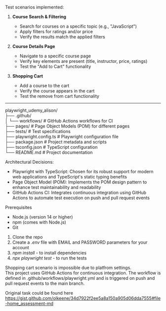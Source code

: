 Test scenarios implemented:  

1. **Course Search & Filtering**
   - Search for courses on a specific topic (e.g., "JavaScript")
   - Apply filters for ratings and/or price
   - Verify the results match the applied filters

2. **Course Details Page**
   - Navigate to a specific course page
   - Verify key elements are present (title, instructor, price, ratings)
   - Test the "Add to Cart" functionality

3. **Shopping Cart**
   - Add a course to the cart
   - Verify the course appears in the cart
   - Test the remove from cart functionality

----

playwright_udemy_alison/  
├── .github/  
│   └── workflows/        # GitHub Actions workflows for CI  
├── pages/                # Page Object Models (POM) for different pages  
├── tests/                # Test specifications  
├── playwright.config.ts  # Playwright configuration file  
├── package.json          # Project metadata and scripts  
├── tsconfig.json         # TypeScript configuration  
└── README.md             # Project documentation  

Architectural Decisions:
- Playwright with TypeScript: Chosen for its robust support for modern web applications and TypeScript's static typing benefits  
- Page Object Model (POM): Implements the POM design pattern to enhance test maintainability and readability
- GitHub Actions CI: Integrates continuous integration using GitHub Actions to automate test execution on push and pull request events

Prerequisites
- Node.js (version 14 or higher)
- npm (comes with Node.js)
- Git

1. Clone the repo
2. Create a *.env* file with EMAIL and PASSWORD parameters for your account
3. *npm install* - to install dependencies
4. *npx playwright test* - to run the tests

Shopping cart scenario is impossible due to platfrom settings.  
This project uses GitHub Actions for continuous integration. The workflow is defined in .github/workflows/playwright.yml and is triggered on push and pull request events to the main branch.

Original task could be found here https://gist.github.com/olkeene/34d7922f2ee5a8a150a905d06dda7555#file-home_assessment-md